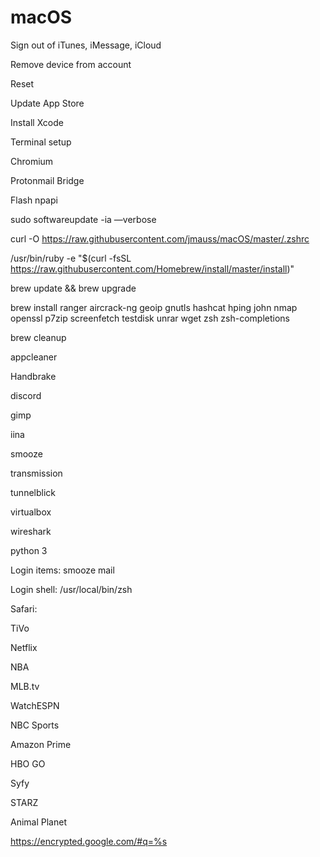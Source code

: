 # macOS

Sign out of iTunes, iMessage, iCloud

Remove device from account

Reset

Update App Store 

Install Xcode

Terminal setup

Chromium

Protonmail Bridge

Flash npapi

sudo softwareupdate -ia —verbose

curl -O https://raw.githubusercontent.com/jmauss/macOS/master/.zshrc

/usr/bin/ruby -e "$(curl -fsSL https://raw.githubusercontent.com/Homebrew/install/master/install)"

brew update && brew upgrade

brew install ranger aircrack-ng geoip gnutls hashcat hping john nmap openssl p7zip screenfetch testdisk unrar wget zsh zsh-completions

brew cleanup

appcleaner 

Handbrake

discord 

gimp 

iina

smooze

transmission

tunnelblick

virtualbox

wireshark

python 3

Login items: smooze mail

Login shell: /usr/local/bin/zsh

Safari:

TiVo 

Netflix

NBA

MLB.tv

WatchESPN

NBC Sports

Amazon Prime

HBO GO

Syfy

STARZ

Animal Planet

https://encrypted.google.com/#q=%s
